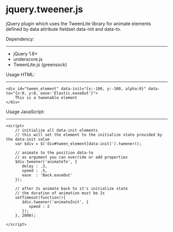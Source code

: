 jquery.tweener.js
=================

jQuery plugin which uses the TweenLite library for animate elements defined by 
data attribute fieldset data-init and data-to.

Dependency:
___________
  * jQuery 1.8+
  * underscore.js
  * TweenLite.js (greensock)
  

Usage HTML:
__________
    <div id="tween_element" data-init="{x:-100, y:-100, alpha:0}" data-to="{x:0, y:0, ease:'Elastic.easeOut'}">
        This is a tweenable element
    </div>


Usage JavaScript:
________________
    <script>
        // initialize all data-init elements
        // this will set the element to the initialize state provided by the data-init value
        var $div = $('div#tween_element[data-init]').tweener();
       
        // animate to the position data-to
        // as argument you can override or add properties
        $div.tweener('animateTo', {
           delay : .3,
           speed : .5,
           ease  : 'Back.easeOut'
        });
        
        // after 2s animate back to it's initialize state
        // the duration of animation must be 2s
        setTimeout(function(){
           $div.tweener('animateInit', {
              speed : 2
           });
        }, 2000);
        
    </script>
